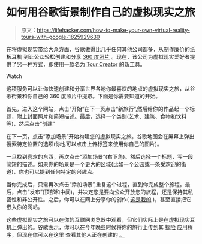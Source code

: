 # 如何用谷歌街景制作自己的虚拟现实之旅

> 原文：<https://lifehacker.com/how-to-make-your-own-virtual-reality-tours-with-google-1825929630>

在将虚拟现实带给大众方面，谷歌做得比几乎任何其他公司都多，从制作廉价的纸板耳机 到让公众轻松创建和分享 [360 度照片](https://support.google.com/maps/answer/7012050?co=GENIE.Platform%3DAndroid&hl=en) 。现在，该公司为虚拟现实爱好者提供了另一种方式，即使用一款名为 [Tour Creator](https://www.blog.google/topics/education/tour-creator-schools-vr/) 的新工具。

Watch

这项服务可以让你快速创建和分享世界各地你最喜欢的地点的虚拟现实之旅，从谷歌街景和你自己的 360 度照片中提取。下面是你需要知道的开始。

首先，进入这个网站，点击“开始”在下一页点击“新旅行”,然后给你的作品起一个标题，附上封面照片和简短描述。最后，选择一个类别(艺术、建筑、食物和饮料等)，然后点击“创建”

在下一页，点击“添加场景”开始构建您的虚拟现实之旅。谷歌地图会在屏幕上弹出搜索特定位置的选项(你也可以点击上传标签来使用你自己的图片)。

一旦找到喜欢的东西，再次点击“添加场景”(右下角)。然后选择一个标题，写一段简短的描述。如果你的场景是一个更大的区域(比如一个公园或一条受欢迎的街道)，你也可以提到任何特定的兴趣点。

当你完成后，只需再次点击“添加场景”,重复这个过程，直到你完成整个旅程。最后，点击“发布”(顶部和中间)，并决定您是要向公众开放您的旅程，还是保持其私密性和非公开性。之后，你可以在网上分享你的创作( [这是我的](https://poly.google.com/u/0/view/8igTx5wtLxK) )，甚至直接把它嵌入你的网站。

这些虚拟现实之旅可以在你的互联网浏览器中观看，但它们实际上是在虚拟现实耳机上弹出的。谷歌表示，你可以在今年晚些时候将你的旅行上传到其 [探险](https://support.google.com/edu/expeditions/answer/6335093?hl=en) 应用程序，但现在你可以在这里 查看其他人正在创建的 [。](https://poly.google.com/)